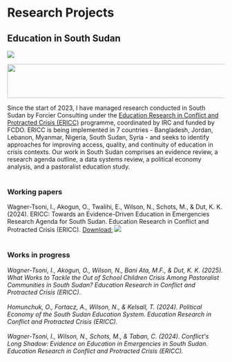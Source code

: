 # Research Projects #
## Education in South Sudan ##
<a href="https://njwsn.github.io/pages/education-south-sudan"> <img src="https://njwsn.github.io/assets/images/education-ss-sd-1344-600.png"/> </a>
<br>
<p align="center">
<a href="https://inee.org/data-evidence/ericc"> <img src="https://njwsn.github.io/assets/images/ericc_full.png" width="600px" height="79px"/> </a>
</p>
Since the start of 2023, I have managed research conducted in South Sudan by Forcier Consulting under the <a href="https://inee.org/data-evidence/ericc">Education Research in Conflict and Protracted Crisis (ERICC)</a> programme, coordinated by IRC and funded by FCDO. ERICC is being implemented in 7 countries - Bangladesh, Jordan, Lebanon, Myanmar, Nigeria, South Sudan, Syria - and seeks to identify approaches for improving access, quality, and continuity of education in crisis contexts. Our work in South Sudan comprises an evidence review, a research agenda outline, a data systems review, a political economy analysis, and a pastoralist education study. 
<br><br>

### Working papers ###
Wagner-Tsoni, I., Akogun, O., Twalihi, E., Wilson, N., Schots, M., & Dut, K. K. (2024). ERICC: Towards an Evidence-Driven Education in Emergencies Research Agenda for South Sudan. Education Research in Conflict and Protracted Crisis (ERICC). 
<u>Download:</u> [![](https://img.shields.io/badge/figshare-preprint-556472?logo=figshare)](https://figshare.com/articles/online_resource/ERICC_Working_Paper_Towards_evidence-driven_education_in_emergencies_ERICC_research_agenda_for_South_Sudan/27105616?file=49412566)
<br><br>

### Works in progress ###
_Wagner-Tsoni, I., Akogun, O., Wilson, N., Bani Ata, M.F., & Dut, K. K. (2025). What Works to Tackle the Out of School Children Crisis Among Pastoralist Communities in South Sudan? Education Research in Conflict and Protracted Crisis (ERICC)._
<br><br>
_Homunchuk, O., Fortacz, A., Wilson, N., & Kelsall, T. (2024). Political Economy of the South Sudan Education System. Education Research in Conflict and Protracted Crisis (ERICC)._
<br><br>
_Wagner-Tsoni, I., Wilson, N., Schots, M., & Taban, C. (2024). Conflict's Long Shadow: Evidence on Education in Emergencies in South Sudan. Education Research in Conflict and Protracted Crisis (ERICC)._ 
